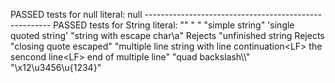 PASSED tests for null literal:<LF>
null<LF>
<LF>
------------------------------------------------------<LF>
PASSED tests for String literal:<LF>
""<LF>
" "<LF>
"simple string"<LF>
'single quoted string'<LF>
"string with escape char\a"<LF>
Rejects "unfinished string<LF>
Rejects "closing quote escaped\"<LF>
"multiple line string with line continuation\<LF>
the sencond line\<LF>
end of multiple line"<LF>
"quad backslash\\\\"<LF>
"\x12\u3456\u{1234}"<LF>
